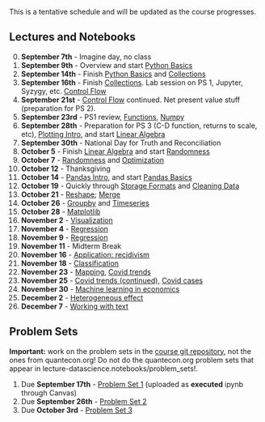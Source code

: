 This is a tentative schedule and will be updated as the course progresses.

## Lectures and Notebooks
0. **September 7th** - Imagine day, no class 
1. **September 9th** -  Overview and start [Python Basics](https://datascience.quantecon.org/python_fundamentals/basics.html)
2. **September 14th** - Finish [Python Basics](https://datascience.quantecon.org/python_fundamentals/basics.html) and [Collections](https://datascience.quantecon.org/python_fundamentals/collections.html)
3. **September 16th** - Finish [Collections](https://datascience.quantecon.org/python_fundamentals/collections.html). Lab session on PS 1, Jupyter, Syzygy, etc. [Control Flow](https://datascience.quantecon.org/python_fundamentals/control_flow.html)
4. **September 21st** - [Control Flow](https://datascience.quantecon.org/python_fundamentals/control_flow.html) continued. Net present value stuff (preparation for PS 2).
5. **September 23rd** - PS1 review, [Functions](https://datascience.quantecon.org/python_fundamentals/functions.html), [Numpy](https://datascience.quantecon.org/scientific/numpy_arrays.html)
6. **September 28th** - Preparation for PS 3 (C-D function, returns to scale, etc), [Plotting Intro](https://datascience.quantecon.org/scientific/plotting.html), and start [Linear Algebra](https://datascience.quantecon.org/scientific/applied_linalg.html)
7. **September 30th** - National Day for Truth and Reconciliation
8. **October 5** - Finish [Linear Algebra](https://datascience.quantecon.org/scientific/applied_linalg.html) and start [Randomness](https://datascience.quantecon.org/scientific/randomness.html)
9.  **October 7** - [Randomness](https://datascience.quantecon.org/scientific/randomness.html) and [Optimization](https://datascience.quantecon.org/scientific/optimization.html)
10. **October 12** - Thanksgiving
11. **October 14** - [Pandas Intro](https://datascience.quantecon.org/pandas/intro.html), and start [Pandas Basics](https://datascience.quantecon.org/pandas/basics.html)
12. **October 19** - Quickly through [Storage Formats](https://datascience.quantecon.org/pandas/storage_formats.html) and  [Cleaning Data](https://datascience.quantecon.org/pandas/data_clean.html)
13. **October 21** - [Reshape](https://datascience.quantecon.org/pandas/reshape.html); [Merge](https://datascience.quantecon.org/pandas/merge.html)
14. **October 26** - [Groupby](https://datascience.quantecon.org/pandas/groupby.html) and [Timeseries](https://datascience.quantecon.org/pandas/timeseries.html)
15. **October 28** - [Matplotlib](https://datascience.quantecon.org/pandas/matplotlib.html)
16. **November 2** - [Visualization](https://datascience.quantecon.org/applications/visualization_rules.html)
17. **November 4** - [Regression](https://datascience.quantecon.org/applications/regression.html)
18. **November 9** - [Regression](https://datascience.quantecon.org/applications/regression.html)
19. **November 11** - Midterm Break
20. **November 16** - [Application: recidivism](https://datascience.quantecon.org/applications/recidivism.html)
21. **November 18** - [Classification](https://datascience.quantecon.org/applications/classification.html)
22. **November 23** - [Mapping](https://datascience.quantecon.org/applications/maps.html), [Covid trends](https://github.com/ubcecon/ECON323_2020_Fall/blob/master/extra_notebooks/covid-trends.ipynb)
23. **November 25** - [Covid trends (continued)](https://github.com/ubcecon/ECON323_2020_Fall/blob/master/extra_notebooks/covid-trends.ipynb), [Covid cases](https://github.com/ubcecon/ECON323_2020_Fall/blob/master/extra_notebooks/covid-cases.ipynb)
24. **November 30** - [Machine learning in economics](https://datascience.quantecon.org/applications/ml_in_economics.html)
25. **December 2** - [Heterogeneous effect](https://datascience.quantecon.org/applications/heterogeneity.html)
26. **December 7** - [Working with text](https://datascience.quantecon.org/applications/working_with_text.html)

## Problem Sets
**Important:** work on the problem sets in the [course git repository](https://github.com/ubcecon/ECON323_2021_Fall/tree/master/problem_sets), not the ones from quantecon.org! Do not do the quantecon.org problem sets that appear in lecture-datascience.notebooks/problem_sets!.

1. Due **September 17th** - [Problem Set 1](/problem_sets/problem_set_1.ipynb) (uploaded as **executed** ipynb through Canvas)
2. Due **September 26th** - [Problem Set 2](/problem_sets/problem_set_2.ipynb)
3. Due **October 3rd** - [Problem Set 3](/problem_sets/problem_set_3.ipynb)
<!-- 4. Due **October 8th** - [Problem Set 4](https://datascience.quantecon.org/problem_sets/problem_set_4.html) - Only quetsions 1, 3, 5, and 6  -->
<!-- 5. Due **October 22nd** - [Problem Set 5](https://datascience.quantecon.org/problem_sets/problem_set_5.html)  -->
<!-- 6. Due **October 29th** - [Problem Set 6](https://datascience.quantecon.org/problem_sets/problem_set_6.html) - Only questions 1-7 and 9-10. -->
<!-- 7. Due **November 5th** - [Problem Set 7](https://datascience.quantecon.org/problem_sets/problem_set_7.html)  -->
<!-- 7. Due **November 19th** [Problem Set 8](https://datascience.quantecon.org/problem_sets/problem_set_8.html) or the exercises from [the covid prediction notebook](https://github.com/ubcecon/323-covid/blob/master/notebooks/covid-prediction.ipynb) -\-> -->
